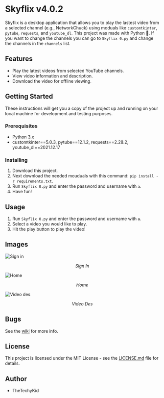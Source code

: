 # Skyflix v4.0.2

Skyflix is a desktop application that allows you to play the lastest video from a selected channel (e.g., NetworkChuck) using moduals like `customtkinter`, `pytube`, `requests`, and `youtube_dl`. This project was made with Python 🐍. If you want to change the channels you can go to `Skyflix 0.py` and change the channels in the `channels` list.

## Features

* Play the latest videos from selected YouTube channels.
* View video information and description.
* Download the video for offline viewing.

## Getting Started

These instructions will get you a copy of the project up and running on your local machine for development and testing purposes.

### Prerequisites

* Python 3.x
* customtkinter==5.0.3, pytube==12.1.2, requests==2.28.2, youtube_dl==2021.12.17

### Installing

1. Download this project.
2. Next download the needed mouduals with this command: `pip install -r requirements.txt`.
3. Run `Skyflix 0.py` and enter the password and username with `a`.
4. Have fun!

## Usage

1. Run `Skyflix 0.py` and enter the password and username with `a`.
2. Select a video you would like to play.
3. Hit the play button to play the video!

## Images

![Sign in](https://user-images.githubusercontent.com/111663675/222920902-f109a000-749d-404d-b779-c25dac3c472c.jpg)
<p align="center">
 <em> Sign In </em>
</p>

![Home](https://user-images.githubusercontent.com/111663675/222921029-5e98d09d-8afc-443f-9026-dc4ba80565da.jpg)
<p align="center">
 <em> Home </em>
</p>

![Video des](https://user-images.githubusercontent.com/111663675/222921038-f496a673-4576-40d3-b59b-749023da262e.jpg)
<p align="center">
 <em> Video Des </em>
</p>


## Bugs

See the [wiki](https://github.com/TheTechyKid/Skyflix-v4.0.2/wiki/Issues-On-Skyflix) for more info.

## License

This project is licensed under the MIT License - see the [LICENSE.md](https://github.com/TheTechyKid/Skyflix-v4.0.2/blob/main/LICENSE) file for details.

## Author

* TheTechyKid
